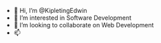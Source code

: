 - 👋 Hi, I’m @KipletingEdwin
- 👀 I’m interested in Software Development
- 💞️ I’m looking to collaborate on Web Development
- 📫 

<!---
KipletingEdwin/KipletingEdwin is a ✨ special ✨ repository because its `README.md` (this file) appears on your GitHub profile.
You can click the Preview link to take a look at your changes.
--->
